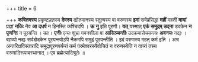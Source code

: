 +++
title = 6

+++
**कवितमस्य** प्रकृष्टप्रज्ञस्य **देवस्य** द्योतमानस्य स्तुत्यस्य वा वरुणस्य **इमां** सर्वप्रसिद्धां **महीं** महतीं **मायां** प्रज्ञां **नकिः** नैव **आ** **दधर्ष** न हिनस्ति कश्चिदपि । **ऊ** **नु** इति पूरणौ। **यत्** यस्मात् **एकं** **समुद्रम्** **उद्ना** उदकेन **न** **पृणन्ति** न पूरयन्ति । काः। **एनीः** एन्यः शुभ्रा गमनशीला वा **आसिञ्चन्तीः** उदकमासेचयन्त्यः **अवनयः** नद्यः । बह्व्यो नद्यः सर्वदोदकेन पूरयन्त्योऽपि नैकमपि समुद्रं पूरयन्तीति । इदं वरुणस्य महत् कर्म इति । अत्र अन्तरिक्षविस्तारादि समुद्रापूरणपर्यन्तं कर्म परमेश्वरस्यैवोचितं न वरुणस्येति न वाच्यं तस्य वरुणादिरूपावस्थानात् । एष ब्रह्मेत्यादिश्रुतेः ॥